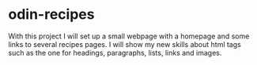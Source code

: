 # odin-recipes
With this project I will set up a small webpage with a homepage and some links to several recipes pages. I will show my new skills about html tags such as the one for headings, paragraphs, lists, links and images.
